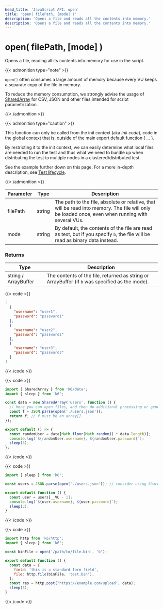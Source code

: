 ```yaml
---
head_title: 'JavaScript API: open'
title: 'open( filePath, [mode] )'
description: 'Opens a file and reads all the contents into memory.'
description: 'Opens a file and reads all the contents into memory.'
---
```


# open( filePath, [mode] )

Opens a file, reading all its contents into memory for use in the script.

{{< admonition type="note" >}}

`open()` often consumes a large amount of memory because every VU keeps a separate copy of the file in memory.

To reduce the memory consumption, we strongly advise the usage of [SharedArray](https://grafana.com/docs/k6/<K6_VERSION>/javascript-api/k6-data/sharedarray) for CSV, JSON and other files intended for script parametrization.

{{< /admonition >}}

{{< admonition type="caution" >}}

This function can only be called from the init context (aka _init code_), code in the global context that is, outside of the main export default function { ... }.

By restricting it to the init context, we can easily determine what local files are needed to run the test and thus what we need to bundle up when distributing the test to multiple nodes in a clustered/distributed test.

See the example further down on this page. For a more in-depth description, see [Test lifecycle](https://grafana.com/docs/k6/<K6_VERSION>/using-k6/test-lifecycle).

{{< /admonition >}}

| Parameter | Type   | Description                                                                                                                                       |
| --------- | ------ | ------------------------------------------------------------------------------------------------------------------------------------------------- |
| filePath  | string | The path to the file, absolute or relative, that will be read into memory. The file will only be loaded once, even when running with several VUs. |
| mode      | string | By default, the contents of the file are read as text, but if you specify `b`, the file will be read as binary data instead.                      |

### Returns

| Type                 | Description                                                                                     |
| -------------------- | ----------------------------------------------------------------------------------------------- |
| string / ArrayBuffer | The contents of the file, returned as string or ArrayBuffer (if `b` was specified as the mode). |

{{< code >}}

```json
[
  {
    "username": "user1",
    "password": "password1"
  },
  {
    "username": "user2",
    "password": "password2"
  },
  {
    "username": "user3",
    "password": "password3"
  }
]
```

{{< /code >}}

{{< code >}}

```javascript
import { SharedArray } from 'k6/data';
import { sleep } from 'k6';

const data = new SharedArray('users', function () {
  // here you can open files, and then do additional processing or generate the array with data dynamically
  const f = JSON.parse(open('./users.json'));
  return f; // f must be an array[]
});

export default () => {
  const randomUser = data[Math.floor(Math.random() * data.length)];
  console.log(`${randomUser.username}, ${randomUser.password}`);
  sleep(3);
};
```

{{< /code >}}

{{< code >}}

```javascript
import { sleep } from 'k6';

const users = JSON.parse(open('./users.json')); // consider using SharedArray for large files

export default function () {
  const user = users[__VU - 1];
  console.log(`${user.username}, ${user.password}`);
  sleep(3);
}
```

{{< /code >}}

{{< code >}}

```javascript
import http from 'k6/http';
import { sleep } from 'k6';

const binFile = open('/path/to/file.bin', 'b');

export default function () {
  const data = {
    field: 'this is a standard form field',
    file: http.file(binFile, 'test.bin'),
  };
  const res = http.post('https://example.com/upload', data);
  sleep(3);
}
```

{{< /code >}}
